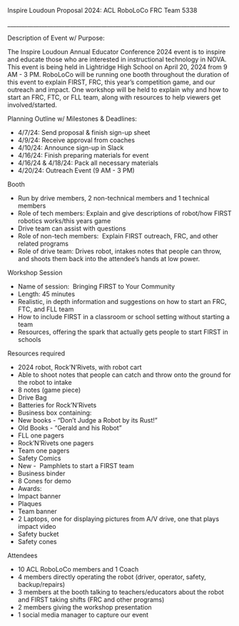 Inspire Loudoun Proposal 2024: ACL RoboLoCo FRC Team 5338

\_\_\_\_\_\_\_\_\_\_\_\_\_\_\_\_\_\_\_\_\_\_\_\_\_\_\_\_\_\_\_\_\_\_\_\_\_\_\_\_\_\_\_\_\_\_\_\_\_\_\_\_\_\_\_\_\_\_\_\_\_\_\_\_\_\_\_\_\_\_\_\_\_\_\_\_\_\_

Description of Event w/ Purpose:

The Inspire Loudoun Annual Educator Conference 2024 event is to inspire and educate those who are interested in instructional technology in NOVA. This event is being held in Lightridge High School on April 20, 2024 from 9 AM - 3 PM. RoboLoCo will be running one booth throughout the duration of this event to explain FIRST, FRC, this year’s competition game, and our outreach and impact. One workshop will be held to explain why and how to start an FRC, FTC, or FLL team, along with resources to help viewers get involved/started.

Planning Outline w/ Milestones & Deadlines: 

* 4/7/24: Send proposal & finish sign-up sheet
* 4/9/24: Receive approval from coaches
* 4/10/24: Announce sign-up in Slack
* 4/16/24: Finish preparing materials for event
* 4/16/24 & 4/18/24: Pack all necessary materials
* 4/20/24: Outreach Event (9 AM - 3 PM)

Booth

* Run by drive members, 2 non-technical members and 1 technical members
* Role of tech members: Explain and give descriptions of robot/how FIRST robotics works/this years game
* Drive team can assist with questions
* Role of non-tech members:  Explain FIRST outreach, FRC, and other related programs
* Role of drive team: Drives robot, intakes notes that people can throw, and shoots them back into the attendee’s hands at low power.

Workshop Session

* Name of session:  Bringing FIRST to Your Community
* Length: 45 minutes
* Realistic, in depth information and suggestions on how to start an FRC, FTC, and FLL team
* How to include FIRST in a classroom or school setting without starting a team
* Resources, offering the spark that actually gets people to start FIRST in schools

Resources required

* 2024 robot, Rock’N’Rivets, with robot cart
* Able to shoot notes that people can catch and throw onto the ground for the robot to intake
* 8 notes (game piece)
* Drive Bag
* Batteries for Rock’N’Rivets
* Business box containing:
* New books - “Don’t Judge a Robot by its Rust!”
* Old Books - “Gerald and his Robot”
* FLL one pagers
* Rock’N’Rivets one pagers
* Team one pagers
* Safety Comics
* New -  Pamphlets to start a FIRST team
* Business binder
* 8 Cones for demo
* Awards:
* Impact banner
* Plaques
* Team banner
* 2 Laptops, one for displaying pictures from A/V drive, one that plays impact video
* Safety bucket
* Safety cones

Attendees

* 10 ACL RoboLoCo members and 1 Coach
* 4 members directly operating the robot (driver, operator, safety, backup/repairs)
* 3 members at the booth talking to teachers/educators about the robot and FIRST taking shifts (FRC and other programs)
* 2 members giving the workshop presentation
* 1 social media manager to capture our event

